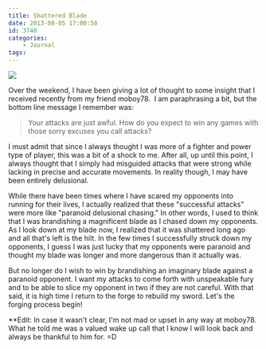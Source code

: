 ```yaml
---
title: Shattered Blade
date: 2013-08-05 17:00:58
id: 3740
categories:
	- Journal
tags:
---
```


![](/images/2013/08/narsil_shards.jpg)

Over the weekend, I have been giving a lot of thought to some insight that I received recently from my friend moboy78.  I am paraphrasing a bit, but the bottom line message I remember was:

> Your attacks are just awful. How do you expect to win any games with those sorry excuses you call attacks?

<!-- more -->

I must admit that since I always thought I was more of a fighter and power type of player, this was a bit of a shock to me. After all, up until this point, I always thought that I simply had misguided attacks that were strong while lacking in precise and accurate movements. In reality though, I may have been entirely delusional.

While there have been times where I have scared my opponents into running for their lives, I actually realized that these "successful attacks" were more like "paranoid delusional chasing." In other words, I used to think that I was brandishing a magnificent blade as I chased down my opponents. As I look down at my blade now, I realized that it was shattered long ago and all that's left is the hilt. In the few times I successfully struck down my opponents, I guess I was just lucky that my opponents were paranoid and thought my blade was longer and more dangerous than it actually was.

But no longer do I wish to win by brandishing an imaginary blade against a paranoid opponent. I want my attacks to come forth with unspeakable fury and to be able to slice my opponent in two if they are not careful. With that said, it is high time I return to the forge to rebuild my sword. Let's the forging process begin!

**Edit: In case it wasn't clear, I'm not mad or upset in any way at moboy78. What he told me was a valued wake up call that I know I will look back and always be thankful to him for. =D
